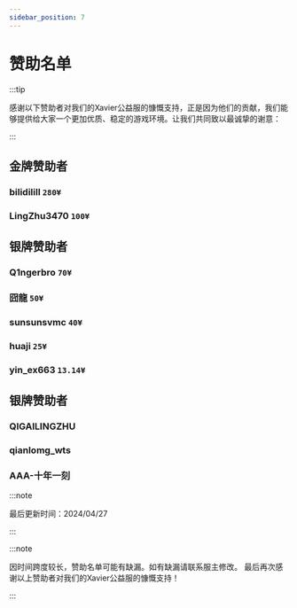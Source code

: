 ```yaml
---
sidebar_position: 7
---
```


# 赞助名单

:::tip

感谢以下赞助者对我们的Xavier公益服的慷慨支持，正是因为他们的贡献，我们能够提供给大家一个更加优质、稳定的游戏环境。让我们共同致以最诚挚的谢意：

:::

## 金牌赞助者

### **bilidilill** `280¥`

### **LingZhu3470** `100¥`

## 银牌赞助者
### Q1ngerbro `70¥`

### **囧龍** `50¥`

### **sunsunsvmc** `40¥`

### **huaji** `25¥`

### **yin_ex663** `13.14¥`

## 银牌赞助者

### **QIGAILINGZHU**

### **qianlomg_wts**

### **AAA-十年一刻**

:::note

最后更新时间：2024/04/27

:::

:::note

因时间跨度较长，赞助名单可能有缺漏。如有缺漏请联系服主修改。
最后再次感谢以上赞助者对我们的Xavier公益服的慷慨支持！

:::